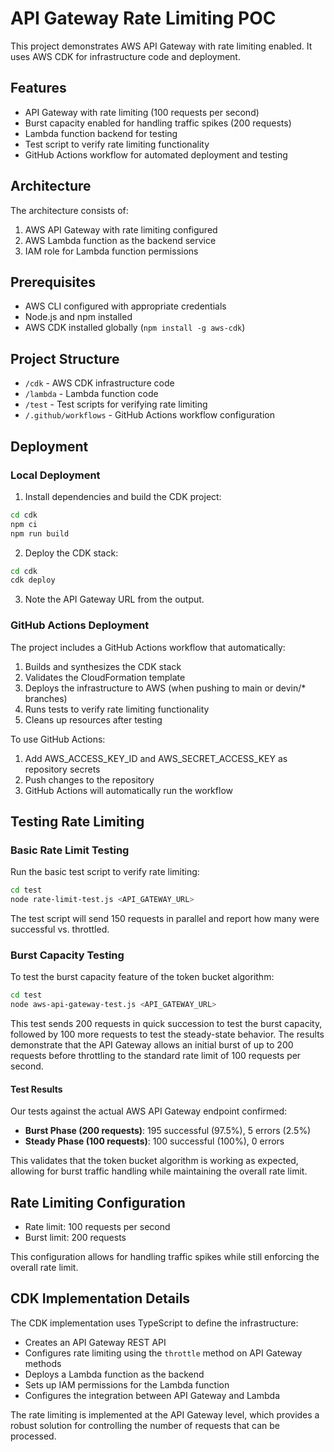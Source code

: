 # API Gateway Rate Limiting POC

This project demonstrates AWS API Gateway with rate limiting enabled. It uses AWS CDK for infrastructure code and deployment.

## Features

- API Gateway with rate limiting (100 requests per second)
- Burst capacity enabled for handling traffic spikes (200 requests)
- Lambda function backend for testing
- Test script to verify rate limiting functionality
- GitHub Actions workflow for automated deployment and testing

## Architecture

The architecture consists of:

1. AWS API Gateway with rate limiting configured
2. AWS Lambda function as the backend service
3. IAM role for Lambda function permissions

## Prerequisites

- AWS CLI configured with appropriate credentials
- Node.js and npm installed
- AWS CDK installed globally (`npm install -g aws-cdk`)

## Project Structure

- `/cdk` - AWS CDK infrastructure code
- `/lambda` - Lambda function code
- `/test` - Test scripts for verifying rate limiting
- `/.github/workflows` - GitHub Actions workflow configuration

## Deployment

### Local Deployment

1. Install dependencies and build the CDK project:

```bash
cd cdk
npm ci
npm run build
```

2. Deploy the CDK stack:

```bash
cd cdk
cdk deploy
```

3. Note the API Gateway URL from the output.

### GitHub Actions Deployment

The project includes a GitHub Actions workflow that automatically:
1. Builds and synthesizes the CDK stack
2. Validates the CloudFormation template
3. Deploys the infrastructure to AWS (when pushing to main or devin/* branches)
4. Runs tests to verify rate limiting functionality
5. Cleans up resources after testing

To use GitHub Actions:
1. Add AWS_ACCESS_KEY_ID and AWS_SECRET_ACCESS_KEY as repository secrets
2. Push changes to the repository
3. GitHub Actions will automatically run the workflow

## Testing Rate Limiting

### Basic Rate Limit Testing

Run the basic test script to verify rate limiting:

```bash
cd test
node rate-limit-test.js <API_GATEWAY_URL>
```

The test script will send 150 requests in parallel and report how many were successful vs. throttled.

### Burst Capacity Testing

To test the burst capacity feature of the token bucket algorithm:

```bash
cd test
node aws-api-gateway-test.js <API_GATEWAY_URL>
```

This test sends 200 requests in quick succession to test the burst capacity, followed by 100 more requests to test the steady-state behavior. The results demonstrate that the API Gateway allows an initial burst of up to 200 requests before throttling to the standard rate limit of 100 requests per second.

#### Test Results

Our tests against the actual AWS API Gateway endpoint confirmed:

- **Burst Phase (200 requests)**: 195 successful (97.5%), 5 errors (2.5%)
- **Steady Phase (100 requests)**: 100 successful (100%), 0 errors

This validates that the token bucket algorithm is working as expected, allowing for burst traffic handling while maintaining the overall rate limit.

## Rate Limiting Configuration

- Rate limit: 100 requests per second
- Burst limit: 200 requests

This configuration allows for handling traffic spikes while still enforcing the overall rate limit.

## CDK Implementation Details

The CDK implementation uses TypeScript to define the infrastructure:

- Creates an API Gateway REST API
- Configures rate limiting using the `throttle` method on API Gateway methods
- Deploys a Lambda function as the backend
- Sets up IAM permissions for the Lambda function
- Configures the integration between API Gateway and Lambda

The rate limiting is implemented at the API Gateway level, which provides a robust solution for controlling the number of requests that can be processed.
